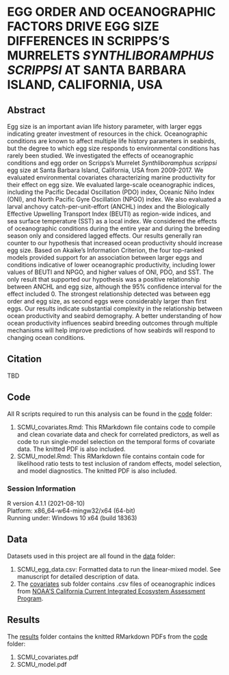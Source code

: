
<!-- README.md is generated from README.Rmd. Please edit that file -->

# EGG ORDER AND OCEANOGRAPHIC FACTORS DRIVE EGG SIZE DIFFERENCES IN SCRIPPS’S MURRELETS *SYNTHLIBORAMPHUS SCRIPPSI* AT SANTA BARBARA ISLAND, CALIFORNIA, USA

## Abstract

Egg size is an important avian life history parameter, with larger eggs indicating greater investment of resources in the chick. Oceanographic conditions are known to affect multiple life history parameters in seabirds, but the degree to which egg size responds to environmental conditions has rarely been studied. We investigated the effects of oceanographic conditions and egg order on Scripps’s Murrelet *Synthliboramphus scrippsi* egg size at Santa Barbara Island, California, USA from 2009-2017. We evaluated environmental covariates characterizing marine productivity for their effect on egg size. We evaluated large-scale oceanographic indices, including the Pacific Decadal Oscillation (PDO) index, Oceanic Niño Index (ONI), and North Pacific Gyre Oscillation (NPGO) index. We also evaluated a larval anchovy catch-per-unit-effort (ANCHL) index and the Biologically Effective Upwelling Transport Index (BEUTI) as region-wide indices, and sea surface temperature (SST) as a local index. We considered the effects of oceanographic conditions during the entire year and during the breeding season only and considered lagged effects. Our results generally ran counter to our hypothesis that increased ocean productivity should increase egg size. Based on Akaike’s Information Criterion, the four top-ranked models provided support for an association between larger eggs and conditions indicative of lower oceanographic productivity, including lower values of BEUTI and NPGO, and higher values of ONI, PDO, and SST. The only result that supported our hypothesis was a positive relationship between ANCHL and egg size, although the 95% confidence interval for the effect included 0. The strongest relationship detected was between egg order and egg size, as second eggs were considerably larger than first eggs. Our results indicate substantial complexity in the relationship between ocean productivity and seabird demography. A better understanding of how ocean productivity influences seabird breeding outcomes through multiple mechanisms will help improve predictions of how seabirds will respond to changing ocean conditions.

## Citation

TBD

## Code
All R scripts required to run this analysis can be found in the [code](code) folder:

1.  SCMU\_covariates.Rmd: This RMarkdown file contains code to compile
    and clean covariate data and check for correlated predictors, as
    well as code to run single-model selection on the temporal forms of
    covariate data. The knitted PDF is also included.
2.  SCMU\_model.Rmd: This RMarkdown file contains contain code for
    likelihood ratio tests to test inclusion of random effects, model
    selection, and model diagnostics. The knitted PDF is also included.
    
### Session Information
R version 4.1.1 (2021-08-10)  
Platform: x86_64-w64-mingw32/x64 (64-bit)  
Running under: Windows 10 x64 (build 18363)  

## Data

Datasets used in this project are all found in the [data](data) folder:

1.  SCMU\_egg\_data.csv: Formatted data to run the linear-mixed model.
    See manuscript for detailed description of data.
2.  The [covariates](covariates) sub folder contains .csv files of
    oceanographic indices from [NOAA’S California Current Integrated
    Ecosystem Assessment
    Program](https://www.integratedecosystemassessment.noaa.gov/regions/california-current/cc-).

## Results
The [results](results) folder contains the knitted RMarkdown PDFs from the [code](code) folder:
1.  SCMU\_covariates.pdf
2.  SCMU\_model.pdf
